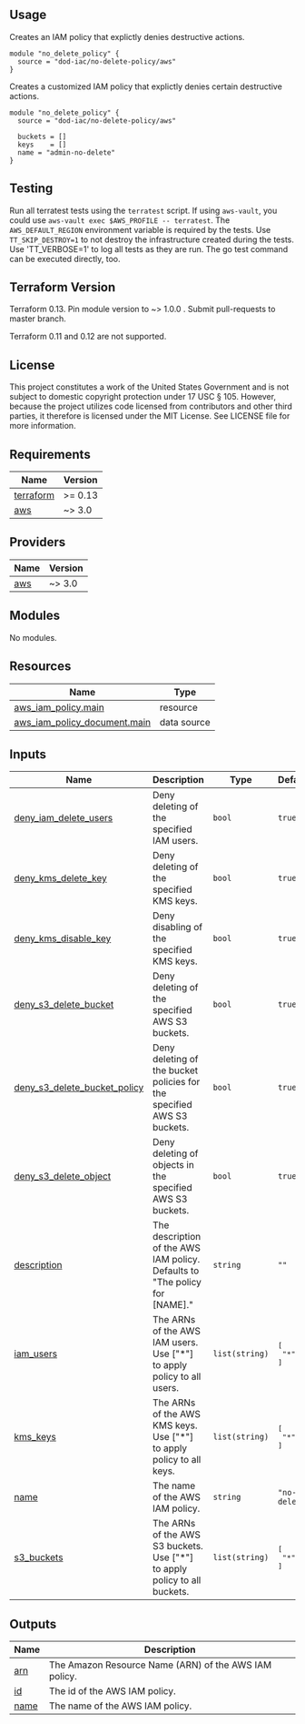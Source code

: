 <!-- BEGINNING OF PRE-COMMIT-TERRAFORM DOCS HOOK -->
## Usage

Creates an IAM policy that explictly denies destructive actions.

```hcl
module "no_delete_policy" {
  source = "dod-iac/no-delete-policy/aws"
}
```

Creates a customized IAM policy that explictly denies certain destructive actions.

```hcl
module "no_delete_policy" {
  source = "dod-iac/no-delete-policy/aws"

  buckets = []
  keys    = []
  name = "admin-no-delete"
}

```

## Testing

Run all terratest tests using the `terratest` script.  If using `aws-vault`, you could use `aws-vault exec $AWS_PROFILE -- terratest`.  The `AWS_DEFAULT_REGION` environment variable is required by the tests.  Use `TT_SKIP_DESTROY=1` to not destroy the infrastructure created during the tests.  Use 'TT\_VERBOSE=1' to log all tests as they are run.  The go test command can be executed directly, too.

## Terraform Version

Terraform 0.13. Pin module version to ~> 1.0.0 . Submit pull-requests to master branch.

Terraform 0.11 and 0.12 are not supported.

## License

This project constitutes a work of the United States Government and is not subject to domestic copyright protection under 17 USC § 105.  However, because the project utilizes code licensed from contributors and other third parties, it therefore is licensed under the MIT License.  See LICENSE file for more information.

## Requirements

| Name | Version |
|------|---------|
| <a name="requirement_terraform"></a> [terraform](#requirement\_terraform) | >= 0.13 |
| <a name="requirement_aws"></a> [aws](#requirement\_aws) | ~> 3.0 |

## Providers

| Name | Version |
|------|---------|
| <a name="provider_aws"></a> [aws](#provider\_aws) | ~> 3.0 |

## Modules

No modules.

## Resources

| Name | Type |
|------|------|
| [aws_iam_policy.main](https://registry.terraform.io/providers/hashicorp/aws/latest/docs/resources/iam_policy) | resource |
| [aws_iam_policy_document.main](https://registry.terraform.io/providers/hashicorp/aws/latest/docs/data-sources/iam_policy_document) | data source |

## Inputs

| Name | Description | Type | Default | Required |
|------|-------------|------|---------|:--------:|
| <a name="input_deny_iam_delete_users"></a> [deny\_iam\_delete\_users](#input\_deny\_iam\_delete\_users) | Deny deleting of the specified IAM users. | `bool` | `true` | no |
| <a name="input_deny_kms_delete_key"></a> [deny\_kms\_delete\_key](#input\_deny\_kms\_delete\_key) | Deny deleting of the specified KMS keys. | `bool` | `true` | no |
| <a name="input_deny_kms_disable_key"></a> [deny\_kms\_disable\_key](#input\_deny\_kms\_disable\_key) | Deny disabling of the specified KMS keys. | `bool` | `true` | no |
| <a name="input_deny_s3_delete_bucket"></a> [deny\_s3\_delete\_bucket](#input\_deny\_s3\_delete\_bucket) | Deny deleting of the specified AWS S3 buckets. | `bool` | `true` | no |
| <a name="input_deny_s3_delete_bucket_policy"></a> [deny\_s3\_delete\_bucket\_policy](#input\_deny\_s3\_delete\_bucket\_policy) | Deny deleting of the bucket policies for the specified AWS S3 buckets. | `bool` | `true` | no |
| <a name="input_deny_s3_delete_object"></a> [deny\_s3\_delete\_object](#input\_deny\_s3\_delete\_object) | Deny deleting of objects in the specified AWS S3 buckets. | `bool` | `true` | no |
| <a name="input_description"></a> [description](#input\_description) | The description of the AWS IAM policy.  Defaults to "The policy for [NAME]." | `string` | `""` | no |
| <a name="input_iam_users"></a> [iam\_users](#input\_iam\_users) | The ARNs of the AWS IAM users.  Use ["*"] to apply policy to all users. | `list(string)` | <pre>[<br>  "*"<br>]</pre> | no |
| <a name="input_kms_keys"></a> [kms\_keys](#input\_kms\_keys) | The ARNs of the AWS KMS keys.  Use ["*"] to apply policy to all keys. | `list(string)` | <pre>[<br>  "*"<br>]</pre> | no |
| <a name="input_name"></a> [name](#input\_name) | The name of the AWS IAM policy. | `string` | `"no-delete"` | no |
| <a name="input_s3_buckets"></a> [s3\_buckets](#input\_s3\_buckets) | The ARNs of the AWS S3 buckets.  Use ["*"] to apply policy to all buckets. | `list(string)` | <pre>[<br>  "*"<br>]</pre> | no |

## Outputs

| Name | Description |
|------|-------------|
| <a name="output_arn"></a> [arn](#output\_arn) | The Amazon Resource Name (ARN) of the AWS IAM policy. |
| <a name="output_id"></a> [id](#output\_id) | The id of the AWS IAM policy. |
| <a name="output_name"></a> [name](#output\_name) | The name of the AWS IAM policy. |
<!-- END OF PRE-COMMIT-TERRAFORM DOCS HOOK -->
